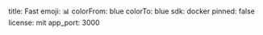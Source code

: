 title: Fast
emoji: 📊
colorFrom: blue
colorTo: blue
sdk: docker
pinned: false
license: mit
app_port: 3000